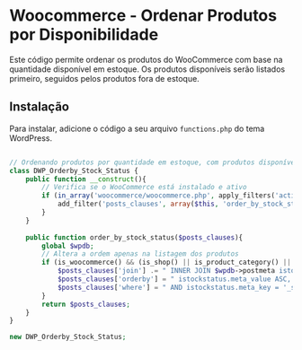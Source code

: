 # Woocommerce - Ordenar Produtos por Disponibilidade

Este código permite ordenar os produtos do WooCommerce com base na quantidade disponível em estoque. Os produtos disponíveis serão listados primeiro, seguidos pelos produtos fora de estoque.

## Instalação

Para instalar, adicione o código a seu arquivo `functions.php` do tema WordPress.

```php

// Ordenando produtos por quantidade em estoque, com produtos disponíveis primeiro
class DWP_Orderby_Stock_Status {
    public function __construct(){
        // Verifica se o WooCommerce está instalado e ativo
        if (in_array('woocommerce/woocommerce.php', apply_filters('active_plugins', get_option('active_plugins')))) {
            add_filter('posts_clauses', array($this, 'order_by_stock_status'), 2000);
        }
    }
    
    public function order_by_stock_status($posts_clauses){
        global $wpdb;
        // Altera a ordem apenas na listagem dos produtos
        if (is_woocommerce() && (is_shop() || is_product_category() || is_product_tag())) {
            $posts_clauses['join'] .= " INNER JOIN $wpdb->postmeta istockstatus ON ($wpdb->posts.ID = istockstatus.post_id) ";
            $posts_clauses['orderby'] = " istockstatus.meta_value ASC, " . $posts_clauses['orderby'];
            $posts_clauses['where'] = " AND istockstatus.meta_key = '_stock_status' AND istockstatus.meta_value <> '' " . $posts_clauses['where'];
        }
        return $posts_clauses;
    }
}

new DWP_Orderby_Stock_Status;
